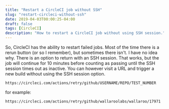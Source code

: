 ```yaml
---
title: "Restart a CircleCI job without SSH"
slug: "restart-circleci-without-ssh"
date: 2019-04-03T00:00:25-04:00
draft: false
tags: [CircleCI]
description: "How to restart a CircleCI job without using SSH session."
---
```


So, CircleCI has the ability to restart failed jobs. Most of the time there is a rerun button (or so I remember), but sometimes there isn't. I have no idea why. There is an option to return with an SSH session. That works, but the job will continue for 10 minutes before counting as passing until the SSH session times out as inactive. You can however visit a URL and trigger a new build without using the SSH session option.

```
https://circleci.com/actions/retry/github/USERNAME/REPO/TEST_NUMBER
```

for example:

```
https://circleci.com/actions/retry/github/wallaroolabs/wallaroo/17971
```